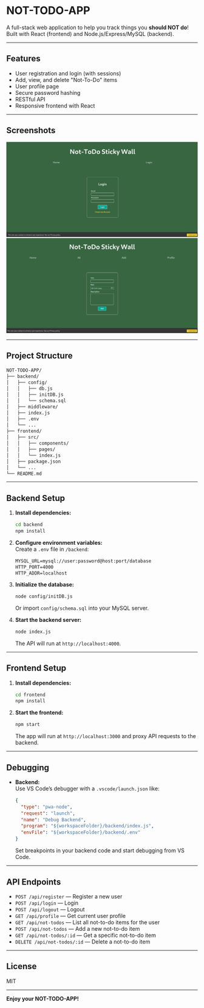 # NOT-TODO-APP

A full-stack web application to help you track things you **should NOT do**!  
Built with React (frontend) and Node.js/Express/MySQL (backend).

---

## Features

- User registration and login (with sessions)
- Add, view, and delete "Not-To-Do" items
- User profile page
- Secure password hashing
- RESTful API
- Responsive frontend with React

---


## Screenshots
![Homepage Screenshot](./frontend/public/img/Not-Todo.png)
![AddNotTodoPage Screenshot](./frontend/public/img/Add-Not-Todo.png)

---

## Project Structure

```
NOT-TODO-APP/
├── backend/
│   ├── config/
│   │   ├── db.js
│   │   ├── initDB.js
│   │   └── schema.sql
│   ├── middleware/
│   ├── index.js
│   ├── .env
│   └── ...
├── frontend/
│   ├── src/
│   │   ├── components/
│   │   ├── pages/
│   │   └── index.js
│   ├── package.json
│   └── ...
└── README.md
```

---

## Backend Setup

1. **Install dependencies:**
   ```sh
   cd backend
   npm install
   ```

2. **Configure environment variables:**  
   Create a `.env` file in `/backend`:
   ```
   MYSQL_URL=mysql://user:password@host:port/database
   HTTP_PORT=4000
   HTTP_ADDR=localhost
   ```

3. **Initialize the database:**
   ```sh
   node config/initDB.js
   ```
   Or import `config/schema.sql` into your MySQL server.

4. **Start the backend server:**
   ```sh
   node index.js
   ```
   The API will run at `http://localhost:4000`.

---

## Frontend Setup

1. **Install dependencies:**
   ```sh
   cd frontend
   npm install
   ```

2. **Start the frontend:**
   ```sh
   npm start
   ```
   The app will run at `http://localhost:3000` and proxy API requests to the backend.

---

## Debugging

- **Backend:**  
  Use VS Code’s debugger with a `.vscode/launch.json` like:
  ```json
  {
    "type": "pwa-node",
    "request": "launch",
    "name": "Debug Backend",
    "program": "${workspaceFolder}/backend/index.js",
    "envFile": "${workspaceFolder}/backend/.env"
  }
  ```
  Set breakpoints in your backend code and start debugging from VS Code.

---

## API Endpoints

- `POST /api/register` — Register a new user
- `POST /api/login` — Login
- `POST /api/logout` — Logout
- `GET /api/profile` — Get current user profile
- `GET /api/not-todos` — List all not-to-do items for the user
- `POST /api/not-todos` — Add a new not-to-do item
- `GET /api/not-todos/:id` — Get a specific not-to-do item
- `DELETE /api/not-todos/:id` — Delete a not-to-do item

---

## License

MIT

---

**Enjoy your NOT-TODO-APP!**
